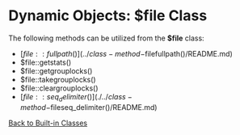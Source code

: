 # Dynamic Objects: $file Class

<PageHeader />

The following methods can be utilized from the **\$file** class:

- [$file::fullpath()](../class-method-$filefullpath()/README.md)
- $file::getstats()
- $file::getgrouplocks()
- $file::takegrouplocks()
- $file::cleargrouplocks()
- [$file::seq_delimiter()](./../class-method-$fileseq_delimiter()/README.md)

[Back to Built-in Classes](./../dynamic-objects-built-in-classes/README.md)

<PageFooter />
